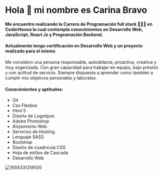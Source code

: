 # Hola 👋 mi nombre es Carina Bravo  
  
#### Me encuentro realizando la Carrera de Programación full stack 👩🏻‍💻 en CoderHouse la cual contempla conocimientos en Desarrollo Web, JavaScript, React Js y Programación Backend. 

#### Actualmente tengo certificación en Desarrollo Web y un proyecto realizado para el mismo.
Me considero una persona responsable, autodidacta, proactiva, creativa y muy organizada. Con gran capacidad para trabajar en equipo, bajo presión y con actitud de servicio. 
Siempre dispuesta a aprender como también a cumplir mis objetivos personales y laborales.

#### Conocimientos y aptitudes:

- Git
- Css Flexbox
- Html 5
- Diseño de Logotipos
- Adobe Photoshop
- Alojamiento Web
- Servicios de Hosting
- Lenguaje SASS
- Bootstrap
- Diseño de cuadricula CSS
- Hoja de estilos de Cascada
- Desarrollo Web







![1655331256105](https://user-images.githubusercontent.com/54654136/186049433-e75e8d57-7462-49a1-9eb6-a87ba8ba43da.jpg)
